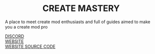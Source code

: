 <div align=center>

# CREATE MASTERY

</div>

A place to meet create mod enthusiasts and full of guides aimed to make you a create mod pro

[DISCORD](https://discord.gg/RVX6RRqkt5)<br />
[WEBSITE](https://createmastery.org)<br />
[WEBSITE SOURCE CODE](https://github.com/create-mastery/website-new)<br />